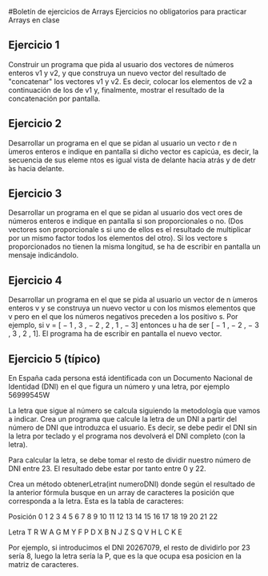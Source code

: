 #Boletín de ejercicios de Arrays
Ejercicios no obligatorios para practicar Arrays en clase


## Ejercicio 1

Construir un programa que pida al usuario dos vectores de números enteros v1 y v2,
 y que construya un nuevo vector del resultado de "concatenar" los vectores v1 y v2.
  Es decir, colocar los elementos de v2 a continuación de los de v1 y, finalmente,
  mostrar el resultado de la concatenación por pantalla.
  
## Ejercicio 2
Desarrollar un programa en el que se pidan al usuario un vecto
r de n ́umeros enteros e indique en pantalla si
dicho vector es capicúa, es decir, la secuencia de sus eleme
ntos es igual vista de delante hacia atrás y de detr ́as
hacia delante.

## Ejercicio 3
Desarrollar un programa en el que se pidan al usuario dos vect
ores de números enteros e indique en pantalla
si son proporcionales o no. (Dos vectores son proporcionale
s si uno de ellos es el resultado de multiplicar por
un mismo factor todos los elementos del otro). Si los vectore
s proporcionados no tienen la misma longitud, se
ha de escribir en pantalla un mensaje indicándolo.

## Ejercicio 4
Desarrollar un programa en el que se pida al usuario un vector
de n ́umeros enteros
v
y se construya un
nuevo vector
u
con los mismos elementos que
v
pero en el que los números negativos preceden a los positivo
s.
Por ejemplo, si
v
= [
−
1
,
3
,
−
2
,
2
,
1
,
−
3] entonces
u
ha de ser [
−
1
,
−
2
,
−
3
,
3
,
2
,
1]. El programa ha de escribir en
pantalla el nuevo vector.

## Ejercicio 5 (típico)
 En España cada persona está identificada con un Documento Nacional de Identidad (DNI) en el que figura un número y una letra, por ejemplo 56999545W

La letra que sigue al número se calcula siguiendo la metodología que vamos a indicar. Crea un programa que calcule la letra de un DNI a partir del número de DNI que introduzca el usuario. Es decir, se debe pedir el DNI sin la letra por teclado y el programa nos devolverá el DNI completo (con la letra).

Para calcular la letra, se debe tomar el resto de dividir nuestro número de DNI entre 23. El resultado debe estar por tanto entre 0 y 22.

Crea un método obtenerLetra(int numeroDNI) donde según el resultado de la anterior fórmula busque en un array de caracteres la posición que corresponda a la letra. Esta es la tabla de caracteres:

Posición     0   1   2   3  4   5   6  7  8  9  10  11  12  13  14  15  16  17  18  19  20  21  22

Letra            T   R  W A  G  M  Y  F  P  D  X    B   N    J    Z    S   Q    V   H    L   C   K   E

Por ejemplo, si introducimos el  DNI 20267079, el resto de dividirlo por 23 sería 8, luego la letra sería la P, que es la que ocupa esa posicion  en la matriz de caracteres.

